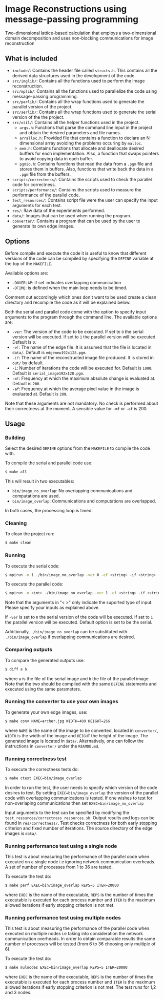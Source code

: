 # Image Reconstructions using message-passing programming
Two-dimensional lattice-based calculation that employs a two-dimensional domain decomposition and uses non-blocking communications for image reconstruction

## What is included
- `include/`: Contains the header file called `structs.h`. This contains all the derived data structures used in the development of the code.
- `src/imglib/`: Contains all the functions used to perform the image reconstruction.
- `src/mplib/`: Contains all the functions used to parallelize the code using message-passing programming.
- `src/parlib/`: Contains all the wrap functions used to generate the parallel version of the project.
- `src/serlib/`: Contains all the wrap functions used to generate the serial version of the the project.
- `src/util/`: Contains all the helper functions used in the project.
	- `args.h`: Functions that parse the command line input in the project and obtain the desired parameters and file names.
	- `arralloc.h`: Provided file that contains a function to declare an N-dimensional array avoiding the problems occuring by `malloc`.
	- `mem.h`: Contains functions that allocate and deallocate desired buffers for each implementation. Also, a function that swaps pointers to avoid copying data in each buffer.
	- `pgmio.h`: Contains functions that read the data from a `.pgm` file and stores them in buffers. Also, functions that write back the data in a `.pgm` file from the buffers.
- `scripts/correctness/`: Contains the scripts used to check the parallel code for correctness.
- `scripts/performance/`: Contains the scripts used to measure the performance of the parallel code.
- `test_resources/`: Contains script file were the user can specify the input arguments for each test.
- `res/`: Raw data of the experiments performed.
- `data/`: Images that can be used when running the program.
- `converter/`: Contains a program that can be used by the user to generate its own edge images.

## Options
Before compile and execute the code it is useful to know that different versions of the code can be compiled by specifying the `DEFINE` variable at the top of the `MAKEFILE`.

Available options are:

- `-DOVERLAP`: if set indicates overlapping communication
- `-DTIME`: is defined when the main loop needs to be timed.

Comment out accordingly which ones don't want to be used create a clean directory and recompile the code as it will be explained below.

Both the serial and parallel code come with the option to specify input arguments to the program through the command line. The available options are:

- `-ver`: The version of the code to be executed. If set to `0` the serial version will be executed. If set to `1` the parallel version will be executed. Default is `0`.
- `-ef`: The name of the edge file. It is assumed that the file is located in `data/`. Default is `edgenew192x128.pgm`.
- `-if`: The name of the reconstructed image file produced. It is stored in `out/` by default.
- `-i`: Number of iterations the code will be executed for. Default is `1000`. Default is `serial_image192x128.pgm`.
- `-mf`: Frequency at which the maximum absolute change is evaluated at. Default is `200`.
- `-af`: Frequency at which the average pixel value in the image is evaluated at. Default is `200`.

Note that these arguments are not mandatory. No check is performed about their correctness at the moment.
A sensible value for `-mf` or `-af` is 200.

## Usage

### Building
Select the desired `DEFINE` options from the `MAKEFILE` to compile the code with.

To compile the serial and parallel code use:
```sh
$ make all
```

This will result in two executables:
- `bin/image_no_overlap`: No overlapping communications and computations are used.
- `bin/image_overlap`: Communications and computations are overlapped.

In both cases, the processing loop is timed.

### Cleaning
To clean the project run:
```sh
$ make clean
```

### Running
To execute the serial code:
```sh
$ mpirun -n 1 ./bin/image_no_overlap -ver 0 -ef <string> -if <string> -i <int> -mf <int> -af <int>
```

To execute the parallel code:
```sh
$ mpirun -n <int> ./bin/image_no_overlap -ver 1 -ef <string> -if <string> -i <int> -mf <int> -af <int>
```
Note that the arguments in "< >" only indicate the suported type of input. Please specify your inputs as explained above.

If `-ver` is set to `0` the serial version of the code will be executed. If set to `1` the parallel version will be executed. Default option is set to be the serial.

Additionally, `./bin/image_no_overlap` can be substituted with `./bin/image_overlap` if overlapping communications are desired.

### Comparing outputs
To compare the generated outputs use:

```sh
$ diff a b
```
where `a` is the file of the serial image and `b` the file of the parallel image. Note that the two should be compiled with the same `DEFINE` statements and executed using the same parameters.

### Running the converter to use your own images
To generate your own edge images, use:

```sh
$ make conv NAME=archer.jpg WIDTH=400 HEIGHT=266
```

where `NAME` is the name of the image to be converted, located in `converter/`, `WIDTH` is the width of the image and `HEIGHT` the height of the image. The generated image is located in `data/`. Alternatively, one can follow the instructions in `converter/` under the `REAMDE.md`.

### Running correctness test
To execute the correctness tests do:
```sh
$ make ctest EXEC=bin/image_overlap
```

In order to run the test, the user needs to specify which version of the code desires to test. By setting `EXEC=bin/image_overlap` the version of the parallel code with overlapping communications is tested. If one wishes to test for non-overlaping communications then set `EXEC=bin/image_no_overlap`

Input arguments to the test can be specified by modifying the `test_resources/correctness_resources.sh`. Output results and logs can be found in `res/correctness/`. Test checks correctness for both early stopping criterion and fixed number of iterations. The source directory of the edge images is `data/`.

### Running performance test using a single node 
This test is about measuring the performance of the parallel code when executed on a single node i.e ignoring network communication overheads. A set of number of processes from 1 to 36 are tested.

To execute the test do:
```sh
$ make perf EXEC=bin/image_overlap REPS=5 ITER=20000
```
where `EXEC` is the name of the executable, `REPS` is the number of times the executable is executed for each process number and `ITER` is the maximum allowed iterations if early stopping criterion is not met.

### Running performance test using multiple nodes
This test is about measuring the performance of the parallel code when executed on multiple nodes i.e taking into consideration the network communication overheads. In order to obtain comparable results the same number of processes will be tested (from 6 to 36 choosing only multiple of 6).

To execute the test do:
```sh
$ make mulnodes EXEC=bin/image_overlap REPS=5 ITER=20000
```
where `EXEC` is the name of the executable, `REPS` is the number of times the executable is executed for each process number and `ITER` is the maximum allowed iterations if early stopping criterion is not met. The test runs for 1,2 and 3 nodes.

